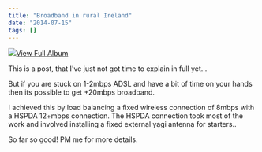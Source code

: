```yaml
---
title: "Broadband in rural Ireland"
date: "2014-07-15"
tags: []
---
```


![](/images/./image.axd?picture=InlineRepresentation3a1d74d1-63d2-414d-a21b-e8b3dc582645.jpg)[View Full Album](https://skydrive.live.com/redir.aspx?cid=06ecb223c1f0268a&page=browse&resid=6ECB223C1F0268A!16549&parId=6ECB223C1F0268A!136&type=5)

This is a post, that I've just not got time to explain in full yet...

But if you are stuck on 1-2mbps ADSL and have a bit of time on your hands then its possible to get +20mbps broadband.

I achieved this by load balancing a fixed wireless connection of 8mbps with a HSPDA 12+mbps connection. The HSPDA connection took most of the work and involved installing a fixed external yagi antenna for starters..

So far so good! PM me for more details.
